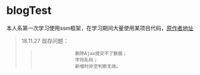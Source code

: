 #                                                blogTest
本人系第一次学习使用ssm框架，在学习期间大量使用某项目代码，[原作者地址](https://github.com/withstars/Blog-System)
>18.11.27  现存问题：
>>                   删除Ajax提交不了数据；
>>                   字符乱码；
>>                   新增时非空判断无效。
              
